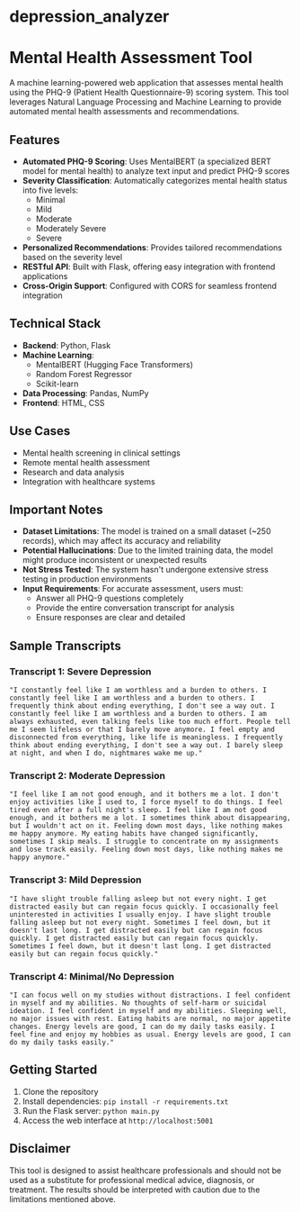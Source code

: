 # depression_analyzer

# Mental Health Assessment Tool

A machine learning-powered web application that assesses mental health using the PHQ-9 (Patient Health Questionnaire-9) scoring system. This tool leverages Natural Language Processing and Machine Learning to provide automated mental health assessments and recommendations.

## Features

- **Automated PHQ-9 Scoring**: Uses MentalBERT (a specialized BERT model for mental health) to analyze text input and predict PHQ-9 scores
- **Severity Classification**: Automatically categorizes mental health status into five levels:
  - Minimal
  - Mild
  - Moderate
  - Moderately Severe
  - Severe
- **Personalized Recommendations**: Provides tailored recommendations based on the severity level
- **RESTful API**: Built with Flask, offering easy integration with frontend applications
- **Cross-Origin Support**: Configured with CORS for seamless frontend integration

## Technical Stack

- **Backend**: Python, Flask
- **Machine Learning**: 
  - MentalBERT (Hugging Face Transformers)
  - Random Forest Regressor
  - Scikit-learn
- **Data Processing**: Pandas, NumPy
- **Frontend**: HTML, CSS

## Use Cases

- Mental health screening in clinical settings
- Remote mental health assessment
- Research and data analysis
- Integration with healthcare systems

## Important Notes

- **Dataset Limitations**: The model is trained on a small dataset (~250 records), which may affect its accuracy and reliability
- **Potential Hallucinations**: Due to the limited training data, the model might produce inconsistent or unexpected results
- **Not Stress Tested**: The system hasn't undergone extensive stress testing in production environments
- **Input Requirements**: For accurate assessment, users must:
  - Answer all PHQ-9 questions completely
  - Provide the entire conversation transcript for analysis
  - Ensure responses are clear and detailed

## Sample Transcripts

### Transcript 1: Severe Depression
```
"I constantly feel like I am worthless and a burden to others. I constantly feel like I am worthless and a burden to others. I frequently think about ending everything, I don't see a way out. I constantly feel like I am worthless and a burden to others. I am always exhausted, even talking feels like too much effort. People tell me I seem lifeless or that I barely move anymore. I feel empty and disconnected from everything, like life is meaningless. I frequently think about ending everything, I don't see a way out. I barely sleep at night, and when I do, nightmares wake me up."
```

### Transcript 2: Moderate Depression
```
"I feel like I am not good enough, and it bothers me a lot. I don't enjoy activities like I used to, I force myself to do things. I feel tired even after a full night's sleep. I feel like I am not good enough, and it bothers me a lot. I sometimes think about disappearing, but I wouldn't act on it. Feeling down most days, like nothing makes me happy anymore. My eating habits have changed significantly, sometimes I skip meals. I struggle to concentrate on my assignments and lose track easily. Feeling down most days, like nothing makes me happy anymore."
```

### Transcript 3: Mild Depression
```
"I have slight trouble falling asleep but not every night. I get distracted easily but can regain focus quickly. I occasionally feel uninterested in activities I usually enjoy. I have slight trouble falling asleep but not every night. Sometimes I feel down, but it doesn't last long. I get distracted easily but can regain focus quickly. I get distracted easily but can regain focus quickly. Sometimes I feel down, but it doesn't last long. I get distracted easily but can regain focus quickly."
```

### Transcript 4: Minimal/No Depression
```
"I can focus well on my studies without distractions. I feel confident in myself and my abilities. No thoughts of self-harm or suicidal ideation. I feel confident in myself and my abilities. Sleeping well, no major issues with rest. Eating habits are normal, no major appetite changes. Energy levels are good, I can do my daily tasks easily. I feel fine and enjoy my hobbies as usual. Energy levels are good, I can do my daily tasks easily."
```

## Getting Started

1. Clone the repository
2. Install dependencies: `pip install -r requirements.txt`
3. Run the Flask server: `python main.py`
4. Access the web interface at `http://localhost:5001`

## Disclaimer

This tool is designed to assist healthcare professionals and should not be used as a substitute for professional medical advice, diagnosis, or treatment. The results should be interpreted with caution due to the limitations mentioned above.
